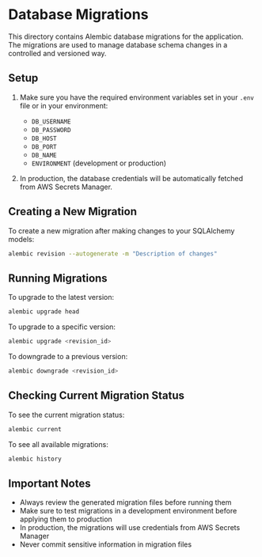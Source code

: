 # Database Migrations

This directory contains Alembic database migrations for the application. The migrations are used to manage database schema changes in a controlled and versioned way.

## Setup

1. Make sure you have the required environment variables set in your `.env` file or in your environment:
   - `DB_USERNAME`
   - `DB_PASSWORD`
   - `DB_HOST`
   - `DB_PORT`
   - `DB_NAME`
   - `ENVIRONMENT` (development or production)

2. In production, the database credentials will be automatically fetched from AWS Secrets Manager.

## Creating a New Migration

To create a new migration after making changes to your SQLAlchemy models:

```bash
alembic revision --autogenerate -m "Description of changes"
```

## Running Migrations

To upgrade to the latest version:

```bash
alembic upgrade head
```

To upgrade to a specific version:

```bash
alembic upgrade <revision_id>
```

To downgrade to a previous version:

```bash
alembic downgrade <revision_id>
```

## Checking Current Migration Status

To see the current migration status:

```bash
alembic current
```

To see all available migrations:

```bash
alembic history
```

## Important Notes

- Always review the generated migration files before running them
- Make sure to test migrations in a development environment before applying them to production
- In production, the migrations will use credentials from AWS Secrets Manager
- Never commit sensitive information in migration files 